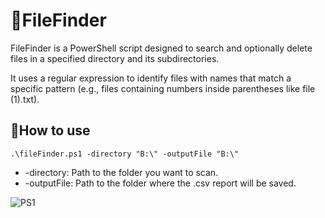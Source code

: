# 📁FileFinder
FileFinder is a PowerShell script designed to search and optionally delete files in a specified directory and its subdirectories.

It uses a regular expression to identify files with names that match a specific pattern (e.g., files containing numbers inside parentheses like file (1).txt).

## 🧪How to use
```
.\fileFinder.ps1 -directory "B:\" -outputFile "B:\"
```
- -directory: Path to the folder you want to scan.
- -outputFile: Path to the folder where the .csv report will be saved.
<img src="https://i.ibb.co/svj6vTRG/PS1.png" alt="PS1" border="0">
